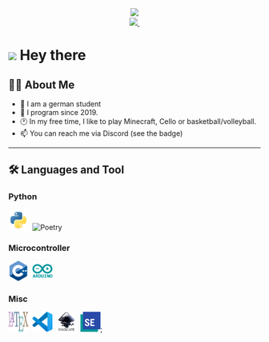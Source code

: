 <div id="header" align="center">
    <img src="https://media.giphy.com/media/s63Jzew1dfO3j6nndV/giphy.gif" width="300"/>
</div>

<div id="badges" align="center">
    <a href="https://discord.com/users/1086514620921040906">
        <img src="https://dcbadge.vercel.app/api/shield/1086514620921040906?style=flat"/>
    </a>
    <a href="https://github.com/HomerusJa/">
        <img src="https://komarev.com/ghpvc/?username=HomerusJa&style=flat&color=blue" alt=""/>
    </a>
</div>

# <img src="https://media.giphy.com/media/hvRJCLFzcasrR4ia7z/giphy.gif" width="30px"/> Hey there

## :man_technologist: About Me

- :school: I am a german student
- :calendar: I program since 2019. 
- :clock1: In my free time, I like to play Minecraft, Cello or basketball/volleyball.
- :mailbox: You can reach me via Discord (see the badge)

---

## :hammer_and_wrench: Languages and Tool

### Python
<div id="Python">
    <img src="https://github.com/devicons/devicon/blob/master/icons/python/python-original.svg" title="Python" alt="Python" width="40" height="40"/>&nbsp;
    <img src="https://avatars.githubusercontent.com/u/48722593" title="Poetry" alt="Poetry" width="40" height="40"/>&nbsp;
</div>

### Microcontroller
<div id="C++/Arduino">
    <img src="https://github.com/devicons/devicon/blob/master/icons/cplusplus/cplusplus-original.svg" title="C++" alt="C++" width="40" height="40"/>&nbsp;
    <img src="https://github.com/devicons/devicon/blob/master/icons/arduino/arduino-original-wordmark.svg" title="Arduino" alt="Arduino" width="40" height="40"/>&nbsp;
</div>

### Misc
<div id="Misc">
    <img src="latexlogo.svg" title="LaTeX" alt="LaTeX" width="40" height="40"/>&nbsp;
    <img src="https://github.com/devicons/devicon/blob/master/icons/vscode/vscode-original.svg" title="VSCode" alt="VSCode" width="40" height="40"/>&nbsp;
    <img src="https://github.com/devicons/devicon/blob/master/icons/inkscape/inkscape-original-wordmark.svg" title="Inkscape" alt="Inkscape" width="40" height="40"/>&nbsp;
    <img src="Siemens Solid Edge.jpg" title="Solid Edge" alt="Solid Edge" width="40" height="40"/>;
</div>
